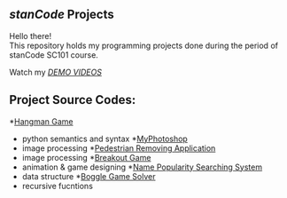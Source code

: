 ## *stanCode* Projects
Hello there!\
This repository holds my programming projects done during the period of stanCode SC101 course.

Watch my *[DEMO VIDEOS](https://drive.google.com/drive/folders/1hwXLmduCvzQJxhGYPXgzEJ2XoPmezf2y?usp=sharing)*

## Project Source Codes:
*[Hangman Game](https://github.com/JasmineTsai1995/MystanCodeProject/blob/main/stanCode-Projects/hangman_game/hangman.py)
 * python semantics and syntax
*[MyPhotoshop](https://github.com/JasmineTsai1995/MystanCodeProject/tree/main/stanCode-Projects/my_photoshop)
 * image processing
*[Pedestrian Removing Application](https://github.com/JasmineTsai1995/MystanCodeProject/tree/main/stanCode-Projects/my_drawing)
 * image processing
*[Breakout Game](https://github.com/JasmineTsai1995/MystanCodeProject/blob/main/stanCode-Projects/break_out_game/breakout.py)
 * animation & game designing
*[Name Popularity Searching System](https://github.com/JasmineTsai1995/MystanCodeProject/blob/main/stanCode-Projects/name_searching_system/babygraphics.py)
 * data structure
*[Boggle Game Solver](https://github.com/JasmineTsai1995/MystanCodeProject/blob/main/stanCode-Projects/boggle_game_solver/boggle.py)
 * recursive fucntions
